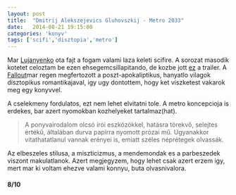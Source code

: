 ```yaml
---
layout: post
title:  "Dmitrij Alekszejevics Gluhovszkij - Metro 2033"
date:   2014-08-21 19:15:00
categories: 'konyv'
tags: ['scifi','disztopia','metro']
---
```


Mar <a href="/konyv/2012/01/01/ugrasazurbe.html">Lujanyenko</a> ota fajt a fogam valami laza keleti scifire. A sorozat masodik kotetet celoztam be ezen ehsegemcsillapitando, de kozbe jott <a href="https://www.youtube.com/watch?v=epZQxHoe7YI">ez</a> a trailer. A <a href="https://en.wikipedia.org/wiki/Fallout_%28series%29">Fallout</a>mar regen megfertozott a poszt-apokaliptikus, hanyatlo vilagok disztopikus romantikajaval, igy ugy dontottem, hogy ket viszketest vakarok meg egy konyvvel.

A cselekmeny fordulatos, ezt nem lehet elvitatni tole. A metro koncepcioja is erdekes, bar azert nyomokban kozhelyeket tartalmaz(hat).

<blockquote>A ponyvairodalom olcsó írói eszközökkel, hatásra törekvő, selejtes értékű, általában durva papírra nyomott prózai mű. Ugyanakkor vitathatatlanul vannak erényei is, emiatt széles néprétegek olvassák.</blockquote>

Az elbeszeles stilusa, a miszticizmus, a mendemondak es a parbeszedek viszont makulatlanok. Azert megjegyzem, hogy lehet csak azert erzem igy, mert mar ki voltam ehezve valami konnyu, buta olvasnivalora.

<h4>8/10</h4>